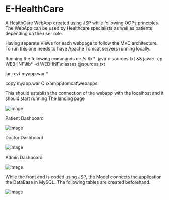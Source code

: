 # E-HealthCare

A HealthCare WebApp created using JSP while following OOPs principles. The WebApp can be used by Healthcare specialists as well as patients depending on the user role. 

Having separate Views for each webpage to follow the MVC architecture.
To run this one needs to have Apache Tomcat servers running locally.

Running the following commands
dir /s /b * .java > sources.txt && javac -cp WEB-INF\lib\* -d WEB-INF\classes @sources.txt

jar -cvf myapp.war *

copy myapp.war C:\xampp\tomcat\webapps

This should establish the connection of the webapp with the localhost and it should start running
The landing page

![image](https://github.com/UtkarshBagaria/E-HealthCare/assets/79400700/8f06efeb-6799-485a-acf6-3c1227e88752)


Patient Dashboard

![image](https://github.com/UtkarshBagaria/E-HealthCare/assets/79400700/50bbf3bf-fbd5-4957-af41-78a2779dda71)


Doctor Dashboard

![image](https://github.com/UtkarshBagaria/E-HealthCare/assets/79400700/335efd41-80b2-4795-bb9d-6eb60795481b)


Admin Dashboard

![image](https://github.com/UtkarshBagaria/E-HealthCare/assets/79400700/b34e0c74-2199-44e1-9a43-32b8aa4c9808)


While the front end is coded using JSP, the Model connects the application the DataBase in MySQL.
The following tables are created beforehand.

![image](https://github.com/UtkarshBagaria/E-HealthCare/assets/79400700/9e67c494-754f-4ba3-94ee-51bc35f1cce7)


